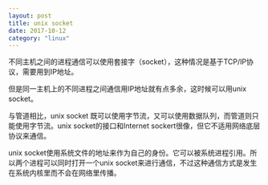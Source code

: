 ```yaml
---
layout: post
title: unix socket
date: 2017-10-12
category: "linux"
---
```


不同主机之间的进程通信可以使用套接字（socket），这种情况是基于TCP/IP协议，需要用到IP地址。

但是同一主机上的不同进程之间通信用IP地址就有点多余，这时候可以用unix socket。

与管道相比，unix socket 既可以使用字节流，又可以使用数据队列，而管道则只能使用字节流。unix socket的接口和Internet sockert很像，但它不适用网络底层协议来通信。

unix socket使用系统文件的地址来作为自己的身份。它可以被系统进程引用。所以两个进程可以同时打开一个unix socket来进行通信，不过这种通信方式是发生在系统内核里而不会在网络里传播。